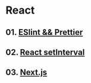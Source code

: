 # React

## 01. [ESlint && Prettier](https://github.com/KangJiJi/Study/tree/master/React/ESLintAndPrettier)

## 02. [React setInterval](https://github.com/KangJiJi/Study/tree/master/React/ReactSetInterval)

## 03. [Next.js](https://github.com/KangJiJi/Study/tree/master/React/NextJS)

